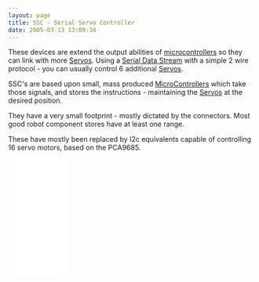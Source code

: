 ```yaml
---
layout: page
title: SSC - Serial Servo Controller
date: 2005-03-13 13:09:34
---
```

These devices are extend the output abilities of [microcontrollers](/wiki/microcontroller.html "A programmable digital controller (or ") so they can link with more [Servos](/wiki/servo_motor.html "A motor with built in positioning control - easily interfaced with digital systems"). Using a [Serial Data Stream](/wiki/serial_data_stream.html "Serial Data Stream") with a simple 2 wire protocol - you can usually control 6 additional [Servos](/wiki/servo_motor.html "A motor with built in positioning control - easily interfaced with digital systems").

SSC's are based upon small, mass produced [MicroControllers](/wiki/microcontroller.html "A programmable digital controller (or ") which take those signals, and stores the instructions - maintaining the [Servos](/wiki/servo_motor.html "A motor with built in positioning control - easily interfaced with digital systems") at the desired position.

They have a very small footprint - mostly dictated by the connectors. Most good robot component stores have at least one range.

These have mostly been replaced by I2c equivalents capable of controlling 16 servo motors, based on the PCA9685.

<iframe style="width:120px;height:240px;" marginwidth="0" marginheight="0" scrolling="no" frameborder="0" src="//ws-eu.amazon-adsystem.com/widgets/q?ServiceVersion=20070822&OneJS=1&Operation=GetAdHtml&MarketPlace=GB&source=ss&ref=as_ss_li_til&ad_type=product_link&tracking_id=orionrobots-21&language=en_GB&marketplace=amazon&region=GB&placement=B014KTSMLA&asins=B014KTSMLA&linkId=a508bc6299afbf812369615c1754b14e&show_border=true&link_opens_in_new_window=true"></iframe>
